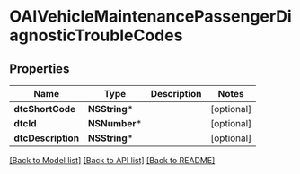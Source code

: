 # OAIVehicleMaintenancePassengerDiagnosticTroubleCodes

## Properties
Name | Type | Description | Notes
------------ | ------------- | ------------- | -------------
**dtcShortCode** | **NSString*** |  | [optional] 
**dtcId** | **NSNumber*** |  | [optional] 
**dtcDescription** | **NSString*** |  | [optional] 

[[Back to Model list]](../README.md#documentation-for-models) [[Back to API list]](../README.md#documentation-for-api-endpoints) [[Back to README]](../README.md)


